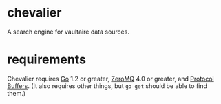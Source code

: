 chevalier
=========

A search engine for vaultaire data sources.

requirements
============

Chevalier requires [Go](https://golang.org) 1.2 or greater,
[ZeroMQ](http://zeromq.org) 4.0 or greater, and [Protocol
Buffers](https://code.google.com/p/protobuf/). (It also requires other
things, but `go get` should be able to find them.)
